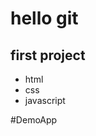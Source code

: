 
# hello git
## first project
- html
- css
- javascript

























































































#DemoApp
